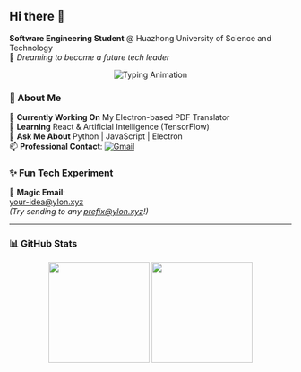 ## Hi there 👋

**Software Engineering Student** @ Huazhong University of Science and Technology  
🌟 *Dreaming to become a future tech leader*  

<p align="center">
  <img src="https://readme-typing-svg.demolab.com?font=Fira+Code&weight=600&size=22&pause=1000&color=68D7F7&center=true&vCenter=true&width=435&lines=Full-Stack+Developer;Open-Source+Enthusiast;AI+Explorer" alt="Typing Animation" />
</p>

### 🚀 About Me

🔭 **Currently Working On** My Electron-based PDF Translator  
🌱 **Learning** React & Artificial Intelligence (TensorFlow)  
💬 **Ask Me About** Python | JavaScript | Electron  
📫 **Professional Contact**: [![Gmail](https://img.shields.io/badge/-haoylon@gmail.com-D14836?style=flat&logo=gmail&logoColor=white)](mailto:haoylon@gmail.com)  

### ✨ Fun Tech Experiment
📮 **Magic Email**:  
[your-idea@ylon.xyz](mailto:test@ylon.xyz)  
*(Try sending to any prefix@ylon.xyz!)*  

---

### 📊 GitHub Stats
<p align="center">
  <img height="180em" src="https://github-readme-stats.vercel.app/api?username=Hydralune&show_icons=true&theme=default&border_color=dfe1e5&bg_color=ffffff&text_color=333333" />
  <img height="180em" src="https://github-readme-stats.vercel.app/api/top-langs/?username=Hydralune&layout=compact&theme=default&border_color=dfe1e5&bg_color=ffffff&text_color=333333" />
</p>


<!--
**Hydralune/Hydralune** is a ✨ _special_ ✨ repository because its `README.md` (this file) appears on your GitHub profile.

Here are some ideas to get you started:

- 🔭 I’m currently working on ...
- 🌱 I’m currently learning ...
- 👯 I’m looking to collaborate on ...
- 🤔 I’m looking for help with ...
- 💬 Ask me about ...
- 📫 How to reach me: ...
- 😄 Pronouns: ...
- ⚡ Fun fact: ...
-->

